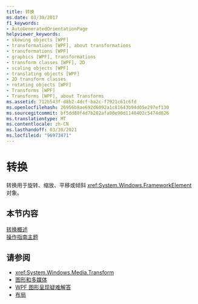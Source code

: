 ```yaml
---
title: 转换
ms.date: 03/30/2017
f1_keywords:
- AutoGeneratedOrientationPage
helpviewer_keywords:
- skewing objects [WPF]
- transformations [WPF], about transformations
- transformations [WPF]
- graphics [WPF], transformations
- transform classes [WPF], 2D
- scaling objects [WPF]
- translating objects [WPF]
- 2D transform classes
- rotating objects [WPF]
- Transforms [WPF]
- Transforms [WPF], about Transforms
ms.assetid: 712b543f-d8b2-4dcf-ba2c-f7921c61c6fd
ms.openlocfilehash: 26956b8ae692d6092a1c81643b94d05e297ef130
ms.sourcegitcommit: bf5dd80f4d7b202afa90e90d1148402c5474d826
ms.translationtype: MT
ms.contentlocale: zh-CN
ms.lasthandoff: 03/30/2021
ms.locfileid: "96973471"
---
```

# <a name="transformations"></a>转换
转换用于旋转、缩放、平移或倾斜 <xref:System.Windows.FrameworkElement> 对象。  
  
## <a name="in-this-section"></a>本节内容  
 [转换概述](transforms-overview.md)  
 [操作指南主题](transformations-how-to-topics.md)  
  
## <a name="see-also"></a>请参阅

- <xref:System.Windows.Media.Transform>
- [图形和多媒体](index.md)
- [WPF 图形呈现疑难解答](wpf-graphics-rendering-overview.md)
- [布局](../advanced/layout.md)
